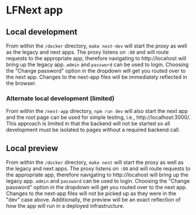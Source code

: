 # LFNext app

## Local development

From within the `/docker` directory, `make next-dev` will start the proxy as well as the legacy and next apps.  The proxy listens on `:80` and will route requests to the appropriate app, therefore navigating to http://locahost will bring up the legacy app.  `admin` and `password` can be used to login.  Choosing the "Change password" option in the dropdown will get you routed over to the next app.  Changes to the next-app files will be immediately reflected in the browser.

### Alternate local development (limited)

From within the `/next-app` directory, `npm run dev` will also start the next app and the root page can be used for simple testing, i.e., http://localhost:3000/.  This approach is limited in that the backend will not be started so all development must be isolated to pages without a required backend call.


## Local preview

From within the `/docker` directory, `make next` will start the proxy as well as the legacy and next apps.  The proxy listens on `:80` and will route requests to the appropriate app, therefore navigating to http://locahost will bring up the legacy app.  `admin` and `password` can be used to login.  Choosing the "Change password" option in the dropdown will get you routed over to the next app.  Changes to the next-app files will not be picked up as they were in the "dev" case above.  Additionally, the preview will be an exact reflection of how the app will run in a deployed infrastructure.

